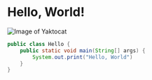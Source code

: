 # Hello, World!
![Image of Yaktocat](https://octodex.github.com/images/yaktocat.png)


``` java
public class Hello {
    public static void main(String[] args) {
        System.out.print("Hello, World")
    }
}
```

